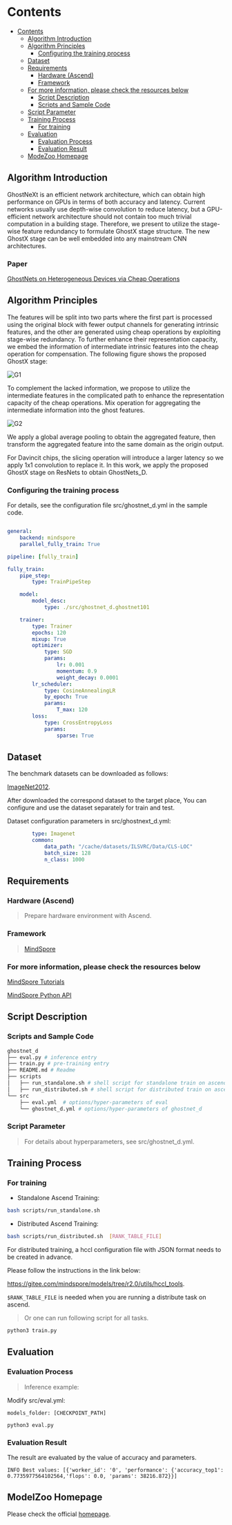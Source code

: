 # Contents

- [Contents](#contents)
    - [Algorithm Introduction](#algorithm-introduction)
    - [Algorithm Principles](#algorithm-principles)
        - [Configuring the training process](#configuring-the-training-process)
    - [Dataset](#dataset)
    - [Requirements](#requirements)
        - [Hardware (Ascend)](#hardware-ascend)
        - [Framework](#framework)
    - [For more information, please check the resources below](#for-more-information-please-check-the-resources-below)
        - [Script Description](#script-description)
        - [Scripts and Sample Code](#scripts-and-sample-code)
    - [Script Parameter](#script-parameter)
    - [Training Process](#training-process)
        - [For training](#for-training)
    - [Evaluation](#evaluation)
        - [Evaluation Process](#evaluation-process)
        - [Evaluation Result](#evaluation-result)
    - [ModeZoo Homepage](#modelzoo-homepage)

## Algorithm Introduction

GhostNeXt is an efficient network architecture, which can obtain high performance on GPUs in terms of both accuracy and latency. Current networks usually use depth-wise convolution to reduce latency, but a GPU-efficient network architecture should not contain too much trivial computation in a building stage. Therefore, we present to utilize the stage-wise feature redundancy to formulate GhostX stage structure. The new GhostX stage can be well embedded into any mainstream CNN architectures.

### Paper

[GhostNets on Heterogeneous Devices via Cheap Operations](https://arxiv.org/pdf/2201.03297.pdf)

## Algorithm Principles

The features will be split into two parts where the first part is processed using the original block with fewer output channels for generating intrinsic features, and the other are generated using cheap operations by exploiting stage-wise redundancy. To further enhance their representation capacity, we embed the information of intermediate intrinsic features into the cheap operation for compensation. The following figure shows the proposed GhostX stage:

![G1](image/ghostnetD_1.png)

To complement the lacked information, we propose to utilize the intermediate features in the complicated path to enhance the representation capacity of the cheap operations. Mix operation for aggregating the intermediate information into the ghost features.

![G2](image/ghostnetD_2.png)

We apply a global average pooling to obtain the aggregated feature, then transform the aggregated feature into the same domain as the origin output.

For Davincit chips, the slicing operation will introduce a larger latency so we apply 1x1 convolution to replace it. In this work, we apply the proposed GhostX stage on ResNets to obtain GhostNets_D.

### Configuring the training process

For details, see the configuration file src/ghostnet_d.yml in the sample code.

```yaml

general:
    backend: mindspore
    parallel_fully_train: True

pipeline: [fully_train]

fully_train:
    pipe_step:
        type: TrainPipeStep

    model:
        model_desc:
            type: ./src/ghostnet_d.ghostnet101

    trainer:
        type: Trainer
        epochs: 120
        mixup: True
        optimizer:
            type: SGD
            params:
                lr: 0.001
                momentum: 0.9
                weight_decay: 0.0001
        lr_scheduler:
            type: CosineAnnealingLR
            by_epoch: True
            params:
                T_max: 120
        loss:
            type: CrossEntropyLoss
            params:
                sparse: True
```

## Dataset

The benchmark datasets can be downloaded as follows:

[ImageNet2012](https://image-net.org/challenges/LSVRC/2012/).

After downloaded the correspond dataset to the target place, You can configure and use the dataset separately for train and test.

Dataset configuration parameters in src/ghostnext_d.yml:

```yaml
        type: Imagenet
        common:
            data_path: "/cache/datasets/ILSVRC/Data/CLS-LOC"
            batch_size: 128
            n_class: 1000
```

## Requirements

### Hardware (Ascend)

> Prepare hardware environment with Ascend.

### Framework

> [MindSpore](https://www.mindspore.cn/install/en)

### For more information, please check the resources below

[MindSpore Tutorials](https://www.mindspore.cn/tutorials/en/r1.6/index.html)

[MindSpore Python API](https://www.mindspore.cn/docs/en/master/index.html)

## Script Description

### Scripts and Sample Code

```bash
ghostnet_d
├── eval.py # inference entry
├── train.py # pre-training entry
├── README.md # Readme
├── scripts
│   ├── run_standalone.sh # shell script for standalone train on ascend
│   ├── run_distributed.sh # shell script for distributed train on ascend
└── src
    ├── eval.yml  # options/hyper-parameters of eval
    └── ghostnet_d.yml # options/hyper-parameters of ghostnet_d
```

### Script Parameter

> For details about hyperparameters, see src/ghostnet_d.yml.

## Training Process

### For training

- Standalone Ascend Training:

```bash
bash scripts/run_standalone.sh
```

- Distributed Ascend Training:

```bash
bash scripts/run_distributed.sh  [RANK_TABLE_FILE]
```

  For distributed training, a hccl configuration file with JSON format needs to be created in advance.

  Please follow the instructions in the link below:

  <https://gitee.com/mindspore/models/tree/r2.0/utils/hccl_tools>.

`$RANK_TABLE_FILE` is needed when you are running a distribute task on ascend.

> Or one can run following script for all tasks.

```bash
python3 train.py
```

## Evaluation

### Evaluation Process

> Inference example:

Modify src/eval.yml:

```text
models_folder: [CHECKPOINT_PATH]
```

```text
python3 eval.py
```

### Evaluation Result

The result are evaluated by the value of accuracy and parameters.

```text
INFO Best values: [{'worker_id': '0', 'performance': {'accuracy_top1': 0.7735977564102564,'flops': 0.0, 'params': 38216.872}}]
```

## ModelZoo Homepage

Please check the official [homepage](https://gitee.com/mindspore/models).
